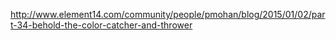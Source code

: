 http://www.element14.com/community/people/pmohan/blog/2015/01/02/part-34-behold-the-color-catcher-and-thrower
